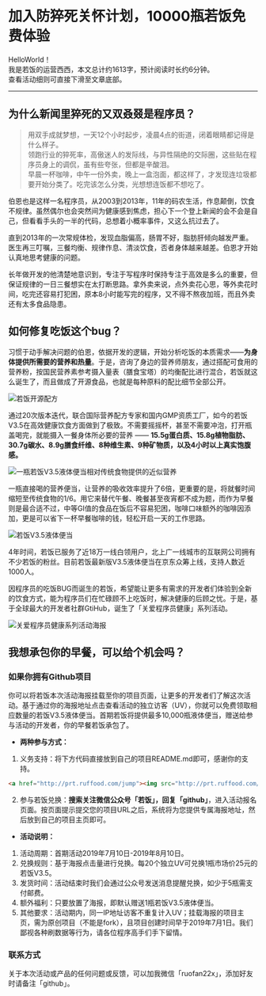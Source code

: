 # 加入防猝死关怀计划，10000瓶若饭免费体验

HelloWorld！  
我是若饭的运营西西，本文总计约1613字，预计阅读时长约6分钟。  
查看活动细则可直接下滑至文章底部。

-----
## 为什么新闻里猝死的又双叒叕是程序员？

> 用双手成就梦想，一天12个小时起步，凌晨4点的街道，闭着眼睛都记得是什么样子。  
> 领跑行业的猝死率，高傲迷人的发际线，与异性隔绝的交际圈，这些贴在程序员身上的调侃，虽有些夸张，但都是辛酸泪。  
> 早晨一杯咖啡，中午一份外卖，晚上一盒泡面，都这样了，才发现连垃圾都要开始分类了。吃完该怎么分类，光想想连饭都不想吃了。  

伯恩也是这样一名程序员，从2003到2013年，11年的码农生活，作息颠倒，饮食不规律。虽然偶尔也会突然间为健康感到焦虑，担心下一个登上新闻的会不会是自己，但看看手头的一半的代码，总想着小概率事件，又这么抗过去了。

直到2013年的一次常规体检，发现血脂偏高，肠胃不好，脂肪肝倾向越发严重。医生再三叮嘱，三餐均衡、规律作息、清淡饮食，否者身体越来越差。伯恩才开始认真地思考健康的问题。

长年做开发的他清楚地意识到，专注于写程序时保持专注于高效是多么的重要，但保证规律的一日三餐想实在太打断思路。拿外卖来说，点外卖花心思，等外卖花时间，吃完还容易打犯困，原本8小时能写完的程序，又不得不熬夜加班，而且外卖还有太多食品隐患。

## 如何修复吃饭这个bug？

习惯于动手解决问题的伯恩，依据开发的逻辑，开始分析吃饭的本质需求——**为身体提供所需要的营养和热量**。于是，咨询了身边的营养师朋友，通过搭配可食用的营养粉，按国民营养素参考摄入量表（膳食宝塔）的均衡配比进行混合，若饭就这么诞生了，而且做成了开源食品，也就是每种原料的配比细节全部公开。

![若饭开源配方](https://raw.githubusercontent.com/ruffood/ruofan/master/feed/formula.jpg)

通过20次版本迭代，联合国际营养配方专家和国内GMP资质工厂，如今的若饭V3.5在高效健康饮食方面做到了极致。不需要摇摇杯，甚至不需要冲泡，打开瓶盖喝完，就能摄入一餐身体所必要的营养 —— **15.5g蛋白质、15.8g植物脂肪、30.7g碳水、8.9g膳食纤维、8种维生素、9种矿物质，以及4小时以上真实饱腹感。**

![一瓶若饭V3.5液体便当相对传统食物提供的近似营养](https://raw.githubusercontent.com/ruffood/ruofan/master/feed/rfnutrition.jpg)

一瓶直接喝的营养便当，让营养的吸收效率提升了6倍，更重要的是，将就餐时间缩短至传统食物的1/6。用它来替代午餐、晚餐甚至夜宵都不成为题，而作为早餐则是最合适不过，中等GI值的食品在饭后不容易犯困，咖啡口味额外的咖啡因添加，更是可以省下一杯早餐咖啡的钱，轻松开启一天的工作思路。

![若饭V3.5液体便当](https://raw.githubusercontent.com/ruffood/ruofan/master/feed/rf35.jpg)

4年时间，若饭已服务了近18万一线白领用户，北上广一线城市的互联网公司拥有不少若饭的粉丝。目前若饭最新版V3.5液体便当在京东众筹上线，支持人数近1000人。

因程序员的吃饭BUG而诞生的若饭，希望能让更多有需求的开发者们体验到全新的饮食方式，能为程序员们在忙碌顾不上吃饭时，解决健康的后顾之忧。于是，基于全球最大的开发者社群GtiHub，诞生了「关爱程序员健康」系列活动。

![关爱程序员健康系列活动海报](https://raw.githubusercontent.com/ruffood/ruofan/master/feed/banner.jpg)

## 我想承包你的早餐，可以给个机会吗？  

### 如果你拥有Github项目

你可以将若饭本次活动海报挂载至你的项目页面，让更多的开发者们了解这次活动。基于通过你的海报地址点击查看活动的独立访客（UV），你就可以免费领取相应数量的若饭V3.5液体便当。首期若饭将提供最多10,000瓶液体便当，赠送给参与活动的开发者，你的早餐若饭承包了。

- **两种参与方式：**
1. 义务支持：将下方代码直接放到自己的项目README.md即可，感谢你的支持。

```html
<a href="http://prt.ruffood.com/jump"><img src="http://prt.ruffood.com/svg" /></a>
```

2. 参与若饭兑换：**搜索关注微信公众号「若饭」，回复「github」**，进入活动报名页面。按页面提示提交您的项目URL之后，系统将为您提供专属海报地址，然后放到自己的项目主页即可。

- **活动说明：**
1. 活动周期：首期活动2019年7月10日-2019年8月10日。
2. 兑换规则：基于海报点击量进行兑换。每20个独立UV可兑换1瓶市场价25元的若饭V3.5。
3. 发货时间：活动结束时我们会通过公众号发送消息提醒兑换，如少于5瓶需支付邮费。
4. 额外福利：只要放置了海报，即默认赠送1瓶若饭V3.5液体便当。
5. 其他要求：活动期内，同一IP地址访客不重复计入UV；挂载海报的项目主页，需为原创项目（不能是fork），且项目创建时间早于2019年7月1日。我们鄙视各种刷数据等行为，请各位程序高手们手下留情。

### 联系方式
关于本次活动或产品的任何问题或反馈，可以加我微信「ruofan22x」，添加好友时请备注「github」。

